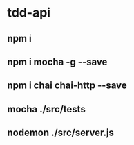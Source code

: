 # tdd-api

## npm i

## npm i mocha -g --save

## npm i chai chai-http --save

## mocha ./src/tests

## nodemon ./src/server.js
